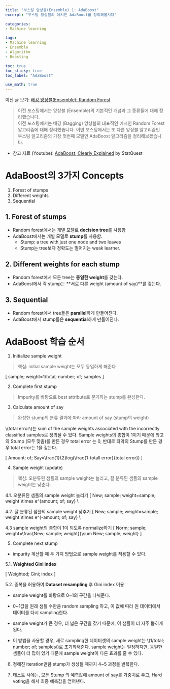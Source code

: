 ```yaml
---
title: "부스팅 앙상블(Ensemble) 1: AdaBoost"
excerpt: "부스팅 앙상블의 예시인 AdaBoost를 정리해봅시다"

categories:
- Machine learning

tags:
- Machine learning
- Ensemble
- Algorithm
- Boosting

toc: true
toc_sticky: true
toc_label: "AdaBoost"

use_math: true
---
```


이전 글 보기: [배깅 앙상블(Ensemble): Random Forest](https://tyami.github.io/machine%20learning/ensemble-2-bagging-example-random-forest/)

> 이전 포스팅에서는 앙상블 (Ensemble)의 기본적인 개념과 그 종류들에 대해 정리했습니다.  
> 이전 포스팅에서는 배깅 (Bagging) 앙상블의 대표적인 예시인 Random Forest 알고리즘에 대해 정리했습니다.
> 이번 포스팅에서는 또 다른 앙상블 알고리즘인 부스팅 알고리즘의 가장 첫번째 모델인 AdaBoost 알고리즘을 정리해보겠습니다.
- 참고 자료 (Youtube): [AdaBoost, Clearly Explained](https://www.youtube.com/watch?v=LsK-xG1cLYA) by StatQuest

# AdaBoost의 3가지 Concepts
1. Forest of stumps
2. Different weights
3. Sequential

## 1. Forest of stumps
- Random forest에서는 개별 모델로 **decision tree**를 사용함
- AdaBoost에서는 개별 모델로 **stump**를 사용함.
  - Stump: a tree with just one node and two leaves
  - Stump는 tree보다 정확도는 떨어지는 weak learner.

## 2. Different weights for each stump 
- Random forest에서 모든 tree는 **동일한 weight**를 갖는다.
- AdaBoost에서 각 stump는 **서로 다른 weight (amount of say)**를 갖는다.

## 3. Sequential
- Random forest에서 tree들은 **parallel**하게 만들어진다.
- AdaBoost에서 stump들은 **sequential**하게 만들어진다.

# AdaBoost 학습 순서
1. Initialize sample weight
> 핵심: initial sample weight는 모두 동일하게 해준다

\[ 
sample\; weight=1/total\; number\; of\; samples
\]

2. Complete first stump
> Impurity를 바탕으로 best attribute로 분기하는 stump를 완성한다.

3. Calculate amount of say
> 완성한 stump의 분류 결과에 따라 amount of say (stump의 weight)

\\(total error\\)는 sum of the sample weights associated with the incorrectly classified samples로 정의될 수 있다. Sample weights의 총합이 1이기 때문에 최고의 Stump (모두 맞춤)를 만든 경우 total error 는 0, 반대로 최악의 Stump를 만든 경우 total error는 1을 갖는다.

\[
Amount\; of\; Say=\frac{1}{2}log(\frac{1-totall error}{total error})
\]

4. Sample weight (update)
> 핵심: 오분류된 샘플의 sample weight는 늘리고, 잘 분류된 샘플의 sample weight는 낮춘다.

4.1. 오분류된 샘플의 sample weight 늘리기
\[
New\; sample\; weight=sample\; weight \times e^{amount\; of\; say}
\

4.2. 잘 분류된 샘플의 sample weight 낮추기
\[
New\; sample\; weight=sample\; weight \times e^{-amount\; of\; say}
\

4.3 sample weight의 총합이 1이 되도록 normalize하기
\[
Norm\; sample\; weight=\frac{New\; sample\; weight}{\sum New\; sample\; weight}
\]

5. Complete next stump
- impurity 계산할 때 두 가지 방법으로 sample weight를 적용할 수 있다.

5.1. **Weighted Gini index**

\[
Weighted\; Gini\; index
\]

5.2. 중복을 허용하여 **Dataset resampling** 후 Gini index 이용

- sample weight를 바탕으로 0~1의 구간을 나눠준다. 
- 0~1값을 원래 샘플 수만큼 random sampling 하고, 이 값에 따라 원 데이터에서 데이터를 다시 sampling한다. 
- sample weight가 큰 경우, 더 넓은 구간을 갖기 때문에, 이 샘플이 더 자주 뽑히게 된다.
  
- 이 방법을 사용할 경우, 새로 sampling한 데이터셋의 sample weight는 \\(1/total\; number\; of\; samples\\)로 초기화해준다. sample weight는 일정하지만, 동일한 샘플이 더 많이 있기 때문에 sample weight이 다른 효과를 줄 수 있다.

6. 정해진 iteration만큼 stump가 생성될 때까지 4~5 과정을 반복한다.

7. 테스트 시에는, 모든 Stump 의 예측값에 amount of say를 가중치로 주고, Hard voting을 해서 최종 예측값을 얻어낸다.
